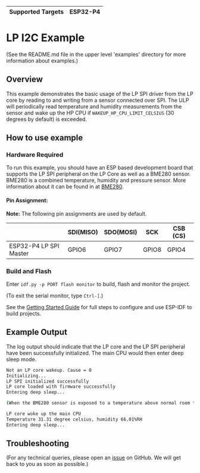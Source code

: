 | Supported Targets | ESP32-P4 |
| ----------------- | -------- |

# LP I2C Example

(See the README.md file in the upper level 'examples' directory for more information about examples.)

## Overview

This example demonstrates the basic usage of the LP SPI driver from the LP core by reading to and writing from a sensor connected over SPI. The ULP will periodically read temperature and humidity measurements from the sensor and wake up the HP CPU if `WAKEUP_HP_CPU_LIMIT_CELSIUS` (30 degrees by default) is exceeded.

## How to use example

### Hardware Required

To run this example, you should have an ESP based development board that supports the LP SPI peripheral on the LP Core as well as a BME280 sensor. BME280 is a combined temperature, humidity and pressure sensor. More information about it can be found in at [BME280](https://www.bosch-sensortec.com/products/environmental-sensors/humidity-sensors-bme280/).

#### Pin Assignment:

**Note:** The following pin assignments are used by default.

|                         | SDI(MISO) | SDO(MOSI) | SCK   | CSB (CS) |
| ----------------------- | ----------| ----------| ----- | -------- |
| ESP32-P4 LP SPI Master  | GPIO6     | GPIO7     | GPIO8 | GPIO4    |

### Build and Flash

Enter `idf.py -p PORT flash monitor` to build, flash and monitor the project.

(To exit the serial monitor, type ``Ctrl-]``.)

See the [Getting Started Guide](https://docs.espressif.com/projects/esp-idf/en/latest/get-started/index.html) for full steps to configure and use ESP-IDF to build projects.

## Example Output

The log output should indicate that the LP core and the LP SPI peripheral have been successfully initialized. The main CPU would then enter deep sleep mode.

```bash
Not an LP core wakeup. Cause = 0
Initializing...
LP SPI initialized successfully
LP core loaded with firmware successfully
Entering deep sleep...

(When the BME280 sensor is exposed to a temperature above normal room temperature, defined as 30 degree by default in the ULP code, it will wake up the HP CPU)

LP core woke up the main CPU
Temperature 31.31 degree celsius, humidity 66.01%RH
Entering deep sleep...
```

## Troubleshooting

(For any technical queries, please open an [issue](https://github.com/espressif/esp-idf/issues) on GitHub. We will get back to you as soon as possible.)
